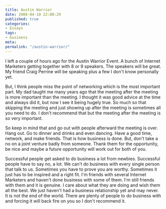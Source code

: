 ```yaml
---
title: Austin Warrior
date: 2008-04-10 22:00:29
published: true
categories:
- Essays
tags:
- business
meta:
permalink: "/austin-warrior/"
---
```

I left a couple of hours ago for the Austin Warrior Event.  A bunch of Internet Marketers getting together with 8 or 9 speakers.  The speakers will be great.  My friend Craig Perrine will be speaking plus a few I don't know personally yet.

But, I think people miss the point of networking which is the most important part.  My dad taught me many years ago that the meeting after the meeting is more important than the meeting.  I thought it was good advice at the time and always did it, but now I see it being hugely true.  So much so that skipping the meeting and just showing up after the meeting is sometimes all you need to do.  I don't recommend that but the meeting after the meeting is so very important.

So keep in mind that and go out with people afterward the meeting is over.  Hang out.  Go to dinner and drinks and even dancing.  Have a good time, network, and make friends.  That is how business is done.  But, don't take a no on a joint venture badly from someone.  Thank them for the opportunity, be nice and maybe a future opportunity will work out for both of you.

Successful people get asked to do business a lot from newbies.  Successful people have to say no, a lot.  We can't do business with every single person that talk to us.  Sometimes you have to prove you are worthy.  Sometimes it just has to be inspired and a right fit.  I'm friends with several Internet Marketers and haven't done business with some of them.  I'm still friends with them and it is genuine.  I care about what they are doing and wish them all the best.  We just haven't had a business relationship yet and may never.  It is not the end of the world.  There are plenty of people to do business with and forcing it will back fire on you so I don't recommend it.